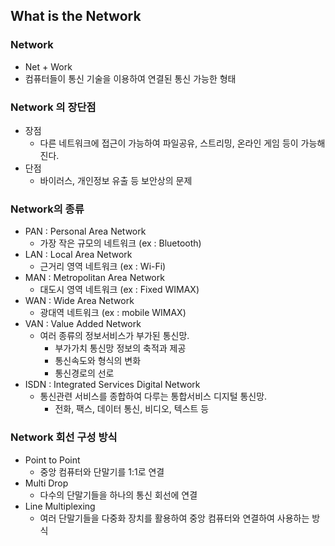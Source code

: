 ## What is the  Network

### Network

- Net + Work
- 컴퓨터들이 통신 기술을 이용하여 연결된 통신 가능한 형태

### Network 의 장단점

- 장점
  - 다른 네트워크에 접근이 가능하여 파일공유, 스트리밍, 온라인 게임 등이 가능해진다.
- 단점
  - 바이러스, 개인정보 유출 등 보안상의 문제

### Network의 종류

- PAN : Personal Area Network
  - 가장 작은 규모의 네트워크 (ex : Bluetooth)
- LAN : Local Area Network
  - 근거리 영역 네트워크 (ex : Wi-Fi)
- MAN : Metropolitan Area Network
  - 대도시 영역 네트워크 (ex : Fixed WIMAX)
- WAN : Wide Area Network
  - 광대역 네트워크 (ex : mobile WIMAX)
- VAN : Value Added Network
  - 여러 종류의 정보서비스가 부가된 통신망.
    - 부가가치 통신망 정보의 축적과 제공
    - 통신속도와 형식의 변화
    - 통신경로의 선로
- ISDN : Integrated Services Digital Network
  - 통신관련 서비스를 종합하여 다루는 통합서비스 디지털 통신망.
    - 전화, 팩스, 데이터 통신, 비디오, 텍스트 등

### Network 회선 구성 방식

- Point to Point
  - 중앙 컴퓨터와 단말기를 1:1로 연결
- Multi Drop
  - 다수의 단말기들을 하나의 통신 회선에 연결
- Line Multiplexing
  - 여러 단말기들을 다중화 장치를 활용하여 중앙 컴퓨터와 연결하여 사용하는 방식

